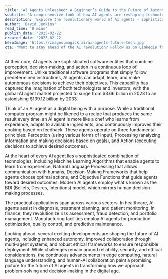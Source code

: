 ```yaml
---
title: 'AI Agents Unleashed: A Beginner’s Guide to the Future of Autonomous Computing'
subtitle: 'A comprehensive look at how AI agents are reshaping technology and business'
description: 'Explore the revolutionary world of AI agents - sophisticated software entities that are transforming industries through autonomous decision-making, learning capabilities, and adaptive behaviors. From healthcare to finance, discover how these digital beings are shaping the future of technology and business.'
author: 'David Jenkins'
read_time: '8 mins'
publish_date: '2025-02-22'
created_date: '2025-02-22'
heroImage: 'https://images.magick.ai/ai-agents-future-tech.jpg'
cta: 'Want to stay ahead of the AI revolution? Follow us on LinkedIn for daily insights into AI agents and autonomous computing technologies that are reshaping our world.'
---
```


At their core, AI agents are sophisticated software entities that combine perception, decision-making, and action in a continuous loop of improvement. Unlike traditional software programs that simply follow predetermined instructions, AI agents can adapt, learn, and make autonomous decisions to achieve their objectives. This capability has captured the imagination of both technologists and investors, with the global AI agent market projected to surge from $3.66 billion in 2023 to an astonishing $139.12 billion by 2033.

Think of an AI agent as a digital being with a purpose. While a traditional computer program might be likened to a recipe that produces the same result every time, an AI agent is more like a chef who learns from experience, adapts to available ingredients, and continuously improves their cooking based on feedback. These agents operate on three fundamental principles: Perception (using various forms of input), Processing (analyzing information and making decisions based on goals), and Action (executing decisions to achieve desired outcomes).

At the heart of every AI agent lies a sophisticated combination of technologies, including Machine Learning Algorithms that enable agents to learn from experience, Natural Language Processing that allows communication with humans, Decision-Making Frameworks that help agents choose optimal actions, and Objective Functions that guide agents toward desired outcomes. Modern AI agents employ what's known as the BDI (Beliefs, Desires, Intentions) model, which mirrors human decision-making processes.

The practical applications span across various sectors. In healthcare, AI agents assist in diagnosis, treatment planning, and patient monitoring. In finance, they revolutionize risk assessment, fraud detection, and portfolio management. Manufacturing facilities employ AI agents for production optimization, quality control, and predictive maintenance.

Looking ahead, several exciting developments are shaping the future of AI agents, including enhanced autonomy, improved collaboration through multi-agent systems, and robust ethical frameworks to ensure responsible deployment. While challenges remain around reliability, security, and ethical considerations, the continuous advancements in edge computing, natural language understanding, and human-AI collaboration paint a promising picture for the future of AI agents in transforming how we approach problem-solving and decision-making in the digital age.